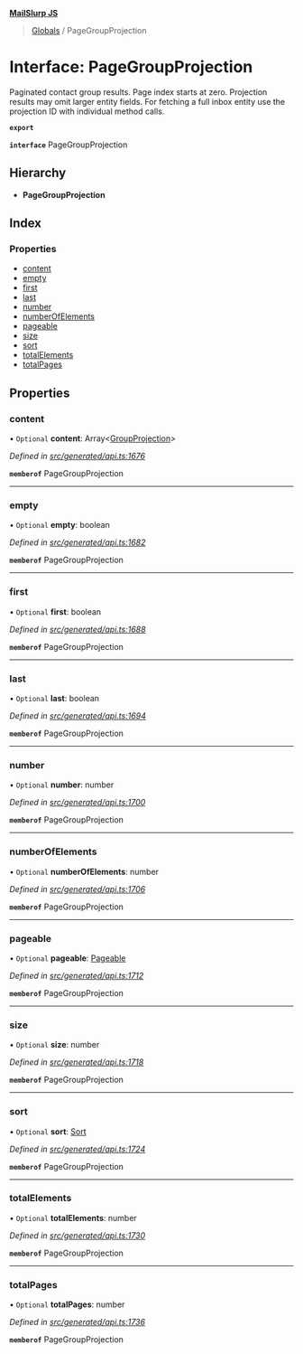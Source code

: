 **[MailSlurp JS](../README.md)**

> [Globals](../README.md) / PageGroupProjection

# Interface: PageGroupProjection

Paginated contact group results. Page index starts at zero. Projection results may omit larger entity fields. For fetching a full inbox entity use the projection ID with individual method calls.

**`export`** 

**`interface`** PageGroupProjection

## Hierarchy

* **PageGroupProjection**

## Index

### Properties

* [content](pagegroupprojection.md#content)
* [empty](pagegroupprojection.md#empty)
* [first](pagegroupprojection.md#first)
* [last](pagegroupprojection.md#last)
* [number](pagegroupprojection.md#number)
* [numberOfElements](pagegroupprojection.md#numberofelements)
* [pageable](pagegroupprojection.md#pageable)
* [size](pagegroupprojection.md#size)
* [sort](pagegroupprojection.md#sort)
* [totalElements](pagegroupprojection.md#totalelements)
* [totalPages](pagegroupprojection.md#totalpages)

## Properties

### content

• `Optional` **content**: Array\<[GroupProjection](groupprojection.md)>

*Defined in [src/generated/api.ts:1676](https://github.com/mailslurp/mailslurp-client/blob/717d89d/src/generated/api.ts#L1676)*

**`memberof`** PageGroupProjection

___

### empty

• `Optional` **empty**: boolean

*Defined in [src/generated/api.ts:1682](https://github.com/mailslurp/mailslurp-client/blob/717d89d/src/generated/api.ts#L1682)*

**`memberof`** PageGroupProjection

___

### first

• `Optional` **first**: boolean

*Defined in [src/generated/api.ts:1688](https://github.com/mailslurp/mailslurp-client/blob/717d89d/src/generated/api.ts#L1688)*

**`memberof`** PageGroupProjection

___

### last

• `Optional` **last**: boolean

*Defined in [src/generated/api.ts:1694](https://github.com/mailslurp/mailslurp-client/blob/717d89d/src/generated/api.ts#L1694)*

**`memberof`** PageGroupProjection

___

### number

• `Optional` **number**: number

*Defined in [src/generated/api.ts:1700](https://github.com/mailslurp/mailslurp-client/blob/717d89d/src/generated/api.ts#L1700)*

**`memberof`** PageGroupProjection

___

### numberOfElements

• `Optional` **numberOfElements**: number

*Defined in [src/generated/api.ts:1706](https://github.com/mailslurp/mailslurp-client/blob/717d89d/src/generated/api.ts#L1706)*

**`memberof`** PageGroupProjection

___

### pageable

• `Optional` **pageable**: [Pageable](pageable.md)

*Defined in [src/generated/api.ts:1712](https://github.com/mailslurp/mailslurp-client/blob/717d89d/src/generated/api.ts#L1712)*

**`memberof`** PageGroupProjection

___

### size

• `Optional` **size**: number

*Defined in [src/generated/api.ts:1718](https://github.com/mailslurp/mailslurp-client/blob/717d89d/src/generated/api.ts#L1718)*

**`memberof`** PageGroupProjection

___

### sort

• `Optional` **sort**: [Sort](sort.md)

*Defined in [src/generated/api.ts:1724](https://github.com/mailslurp/mailslurp-client/blob/717d89d/src/generated/api.ts#L1724)*

**`memberof`** PageGroupProjection

___

### totalElements

• `Optional` **totalElements**: number

*Defined in [src/generated/api.ts:1730](https://github.com/mailslurp/mailslurp-client/blob/717d89d/src/generated/api.ts#L1730)*

**`memberof`** PageGroupProjection

___

### totalPages

• `Optional` **totalPages**: number

*Defined in [src/generated/api.ts:1736](https://github.com/mailslurp/mailslurp-client/blob/717d89d/src/generated/api.ts#L1736)*

**`memberof`** PageGroupProjection
